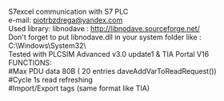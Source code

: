 S7excel communication with S7 PLC  
e-mail: piotrbzdrega@yandex.com  
Used library: libnodave : http://libnodave.sourceforge.net/  
Don't forget to put libnodave.dll in your system folder like : C:\Windows\System32\  
Tested with PLCSIM Advanced v3.0 update1 & TIA Portal V16  
            FUNCTIONS:  
#Max PDU data 80B ( 20 entries daveAddVarToReadRequest())  
#Cycle 1s read refreshing  
#Import/Export tags (same format like TIA)  
